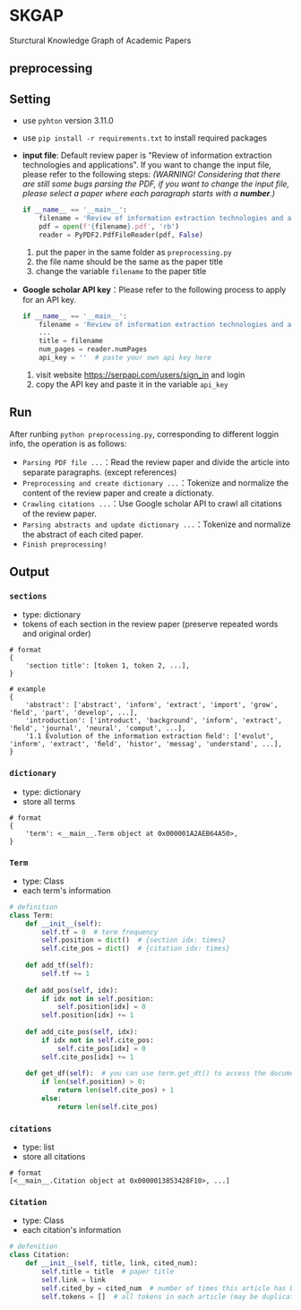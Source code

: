 # SKGAP
Sturctural Knowledge Graph of Academic Papers

## preprocessing
## Setting
- use `pyhton` version 3.11.0
- use `pip install -r requirements.txt` to install required packages
- **input file**: Default review paper is "Review of information extraction technologies and applications". If you want to change the input file, please refer to the following steps: *(WARNING! Considering that there are still some bugs parsing the PDF, if you want to change the input file, please select a paper where each paragraph starts with a **number**.)*

  ```python
  if __name__ == '__main__':
      filename = 'Review of information extraction technologies and applications'  # the paper you want to input
      pdf = open(f'{filename}.pdf', 'rb')
      reader = PyPDF2.PdfFileReader(pdf, False)
  ```
  1. put the paper in the same folder as `preprocessing.py`
  2. the file name should be the same as the paper title
  3. change the variable `filename` to the paper title
- **Google scholar API key**：Please refer to the following process to apply for an API key.

  ```python
  if __name__ == '__main__':
      filename = 'Review of information extraction technologies and applications'
      ...
      title = filename
      num_pages = reader.numPages
      api_key = ''  # paste your own api key here
  ```
  1. visit website https://serpapi.com/users/sign_in and login
  2. copy the API key and paste it in the variable `api_key`
  
## Run
After runbing `python preprocessing.py`, corresponding to different loggin info, the operation is as follows:
- `Parsing PDF file ...`：Read the review paper and divide the article into separate paragraphs. (except references)
- `Preprocessing and create dictionary ...`：Tokenize and normalize the content of the review paper and create a dictionaty.
- `Crawling citations ...`：Use Google scholar API to crawl all citations of the review paper.
- `Parsing abstracts and update dictionary ...`：Tokenize and normalize the abstract of each cited paper.
- `Finish preprocessing!`

## Output
### `sections`
- type: dictionary
- tokens of each section in the review paper (preserve repeated words and original order)
```
# format
{
    'section title': [token 1, token 2, ...],
}
```
```
# example
{
    'abstract': ['abstract', 'inform', 'extract', 'import', 'grow', 'ﬁeld', 'part', 'develop', ...],
    'introduction': ['introduct', 'background', 'inform', 'extract', 'ﬁeld', 'journal', 'neural', 'comput', ...],
    '1.1 Evolution of the information extraction ﬁeld': ['evolut', 'inform', 'extract', 'ﬁeld', 'histor', 'messag', 'understand', ...],
}
```

### `dictionary`
- type: dictionary
- store all terms
```
# format
{
    'term': <__main__.Term object at 0x000001A2AEB64A50>,
}
```

### `Term`
- type: Class
- each term's information
```python
# definition
class Term:
    def __init__(self):
        self.tf = 0  # term frequency
        self.position = dict()  # {section idx: times}
        self.cite_pos = dict()  # {citation idx: times}
        
    def add_tf(self):
        self.tf += 1
        
    def add_pos(self, idx):
        if idx not in self.position:
            self.position[idx] = 0
        self.position[idx] += 1
        
    def add_cite_pos(self, idx):
        if idx not in self.cite_pos:
            self.cite_pos[idx] = 0
        self.cite_pos[idx] += 1
        
    def get_df(self):  # you can use term.get_dt() to access the document frequency of the term
        if len(self.position) > 0:
            return len(self.cite_pos) + 1
        else:
            return len(self.cite_pos)
```

### `citations`
- type: list
- store all citations
```
# format
[<__main__.Citation object at 0x0000013853428F10>, ...]
```

### `Citation`
- type: Class
- each citation's information
```python
# defenition
class Citation:
    def __init__(self, title, link, cited_num):
        self.title = title  # paper title
        self.link = link
        self.cited_by = cited_num  # number of times this article has been cited
        self.tokens = []  # all tokens in each article (may be duplicated)
```
